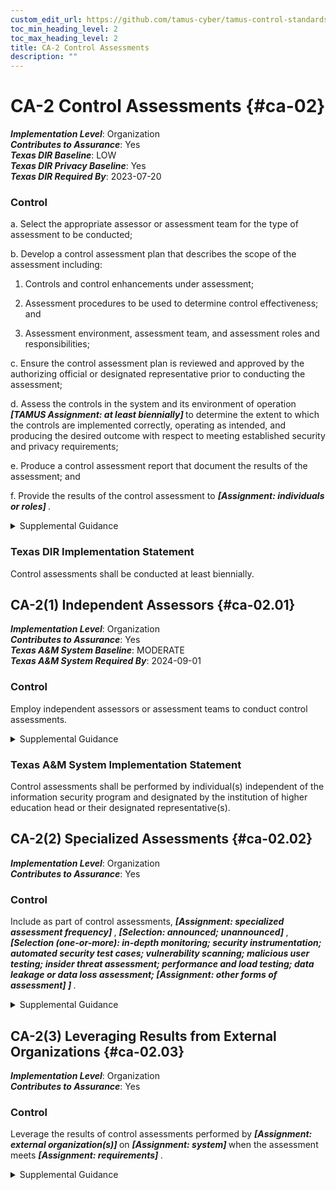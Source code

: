 ```yaml
---
custom_edit_url: https://github.com/tamus-cyber/tamus-control-standards/tree/main/content/tamus.edu/TAMUS_profile.yaml
toc_min_heading_level: 2
toc_max_heading_level: 2
title: CA-2 Control Assessments
description: ""
---
```


# CA-2 Control Assessments {#ca-02}

_**Implementation Level**_: Organization\
_**Contributes to Assurance**_: Yes\
_**Texas DIR Baseline**_: LOW\
_**Texas DIR Privacy Baseline**_: Yes\
_**Texas DIR Required By**_: 2023-07-20

### Control



a. Select the appropriate assessor or assessment team for the type of assessment to be conducted;

b. Develop a control assessment plan that describes the scope of the assessment including:

1. Controls and control enhancements under assessment;

2. Assessment procedures to be used to determine control effectiveness; and

3. Assessment environment, assessment team, and assessment roles and responsibilities;

c. Ensure the control assessment plan is reviewed and approved by the authorizing official or designated representative prior to conducting the assessment;

d. Assess the controls in the system and its environment of operation <strong title="ca-02_odp.01"> <em>[TAMUS Assignment: at least biennially]</em> </strong> to determine the extent to which the controls are implemented correctly, operating as intended, and producing the desired outcome with respect to meeting established security and privacy requirements;

e. Produce a control assessment report that document the results of the assessment; and

f. Provide the results of the control assessment to <strong title="ca-02_odp.02"> <em>[Assignment: individuals or roles]</em> </strong>.


<details><summary>Supplemental Guidance</summary>Organizations ensure that control assessors possess the required skills and technical expertise to develop effective assessment plans and to conduct assessments of system-specific, hybrid, common, and program management controls, as appropriate. The required skills include general knowledge of risk management concepts and approaches as well as comprehensive knowledge of and experience with the hardware, software, and firmware system components implemented.<br/><br/>Organizations assess controls in systems and the environments in which those systems operate as part of initial and ongoing authorizations, continuous monitoring, FISMA annual assessments, system design and development, systems security engineering, privacy engineering, and the system development life cycle. Assessments help to ensure that organizations meet information security and privacy requirements, identify weaknesses and deficiencies in the system design and development process, provide essential information needed to make risk-based decisions as part of authorization processes, and comply with vulnerability mitigation procedures. Organizations conduct assessments on the implemented controls as documented in security and privacy plans. Assessments can also be conducted throughout the system development life cycle as part of systems engineering and systems security engineering processes. The design for controls can be assessed as RFPs are developed, responses assessed, and design reviews conducted. If a design to implement controls and subsequent implementation in accordance with the design are assessed during development, the final control testing can be a simple confirmation utilizing previously completed control assessment and aggregating the outcomes.<br/><br/>Organizations may develop a single, consolidated security and privacy assessment plan for the system or maintain separate plans. A consolidated assessment plan clearly delineates the roles and responsibilities for control assessment. If multiple organizations participate in assessing a system, a coordinated approach can reduce redundancies and associated costs.<br/><br/>Organizations can use other types of assessment activities, such as vulnerability scanning and system monitoring, to maintain the security and privacy posture of systems during the system life cycle. Assessment reports document assessment results in sufficient detail, as deemed necessary by organizations, to determine the accuracy and completeness of the reports and whether the controls are implemented correctly, operating as intended, and producing the desired outcome with respect to meeting requirements. Assessment results are provided to the individuals or roles appropriate for the types of assessments being conducted. For example, assessments conducted in support of authorization decisions are provided to authorizing officials, senior agency officials for privacy, senior agency information security officers, and authorizing official designated representatives.<br/><br/>To satisfy annual assessment requirements, organizations can use assessment results from the following sources: initial or ongoing system authorizations, continuous monitoring, systems engineering processes, or system development life cycle activities. Organizations ensure that assessment results are current, relevant to the determination of control effectiveness, and obtained with the appropriate level of assessor independence. Existing control assessment results can be reused to the extent that the results are still valid and can also be supplemented with additional assessments as needed. After the initial authorizations, organizations assess controls during continuous monitoring. Organizations also establish the frequency for ongoing assessments in accordance with organizational continuous monitoring strategies. External audits, including audits by external entities such as regulatory agencies, are outside of the scope of [CA-2](/catalog/ca/ca-02).</details>

### Texas DIR Implementation Statement

Control assessments shall be conducted at least biennially.



## CA-2(1) Independent Assessors {#ca-02.01}

_**Implementation Level**_: Organization\
_**Contributes to Assurance**_: Yes\
_**Texas A&M System Baseline**_: MODERATE\
_**Texas A&M System Required By**_: 2024-09-01

### Control

Employ independent assessors or assessment teams to conduct control assessments.


<details><summary>Supplemental Guidance</summary>Independent assessors or assessment teams are individuals or groups who conduct impartial assessments of systems. Impartiality means that assessors are free from any perceived or actual conflicts of interest regarding the development, operation, sustainment, or management of the systems under assessment or the determination of control effectiveness. To achieve impartiality, assessors do not create a mutual or conflicting interest with the organizations where the assessments are being conducted, assess their own work, act as management or employees of the organizations they are serving, or place themselves in positions of advocacy for the organizations acquiring their services.<br/><br/>Independent assessments can be obtained from elements within organizations or be contracted to public or private sector entities outside of organizations. Authorizing officials determine the required level of independence based on the security categories of systems and/or the risk to organizational operations, organizational assets, or individuals. Authorizing officials also determine if the level of assessor independence provides sufficient assurance that the results are sound and can be used to make credible, risk-based decisions. Assessor independence determination includes whether contracted assessment services have sufficient independence, such as when system owners are not directly involved in contracting processes or cannot influence the impartiality of the assessors conducting the assessments. During the system design and development phase, having independent assessors is analogous to having independent SMEs involved in design reviews.<br/><br/>When organizations that own the systems are small or the structures of the organizations require that assessments be conducted by individuals that are in the developmental, operational, or management chain of the system owners, independence in assessment processes can be achieved by ensuring that assessment results are carefully reviewed and analyzed by independent teams of experts to validate the completeness, accuracy, integrity, and reliability of the results. Assessments performed for purposes other than to support authorization decisions are more likely to be useable for such decisions when performed by assessors with sufficient independence, thereby reducing the need to repeat assessments.</details>

### Texas A&M System Implementation Statement

Control assessments shall be performed by individual(s) independent of the information security program and designated by the institution of higher education head or their designated representative(s).



## CA-2(2) Specialized Assessments {#ca-02.02}

_**Implementation Level**_: Organization\
_**Contributes to Assurance**_: Yes

### Control

Include as part of control assessments, <strong title="ca-02.02_odp.01"> <em>[Assignment: specialized assessment frequency]</em> </strong>, <strong title="ca-02.02_odp.02"> <em>[Selection: announced; unannounced]</em> </strong>, <strong title="ca-02.02_odp.03"> <em>[Selection (one-or-more): in-depth monitoring; security instrumentation; automated security test cases; vulnerability scanning; malicious user testing; insider threat assessment; performance and load testing; data leakage or data loss assessment; <strong title="ca-02.02_odp.04"> <em>[Assignment: other forms of assessment]</em> </strong>]</em> </strong>.


<details><summary>Supplemental Guidance</summary>Organizations can conduct specialized assessments, including verification and validation, system monitoring, insider threat assessments, malicious user testing, and other forms of testing. These assessments can improve readiness by exercising organizational capabilities and indicating current levels of performance as a means of focusing actions to improve security and privacy. Organizations conduct specialized assessments in accordance with applicable laws, executive orders, directives, regulations, policies, standards, and guidelines. Authorizing officials approve the assessment methods in coordination with the organizational risk executive function. Organizations can include vulnerabilities uncovered during assessments into vulnerability remediation processes. Specialized assessments can also be conducted early in the system development life cycle (e.g., during initial design, development, and unit testing).</details>


## CA-2(3) Leveraging Results from External Organizations {#ca-02.03}

_**Implementation Level**_: Organization\
_**Contributes to Assurance**_: Yes

### Control

Leverage the results of control assessments performed by <strong title="ca-02.03_odp.01"> <em>[Assignment: external organization(s)]</em> </strong> on <strong title="ca-02.03_odp.02"> <em>[Assignment: system]</em> </strong> when the assessment meets <strong title="ca-02.03_odp.03"> <em>[Assignment: requirements]</em> </strong>.


<details><summary>Supplemental Guidance</summary>Organizations may rely on control assessments of organizational systems by other (external) organizations. Using such assessments and reusing existing assessment evidence can decrease the time and resources required for assessments by limiting the independent assessment activities that organizations need to perform. The factors that organizations consider in determining whether to accept assessment results from external organizations can vary. Such factors include the organization’s past experience with the organization that conducted the assessment, the reputation of the assessment organization, the level of detail of supporting assessment evidence provided, and mandates imposed by applicable laws, executive orders, directives, regulations, policies, standards, and guidelines. Accredited testing laboratories that support the Common Criteria Program [ISO 15408-1](#6afc1b04-c9d6-4023-adbc-f8fbe33a3c73) , the NIST Cryptographic Module Validation Program (CMVP), or the NIST Cryptographic Algorithm Validation Program (CAVP) can provide independent assessment results that organizations can leverage.</details>

